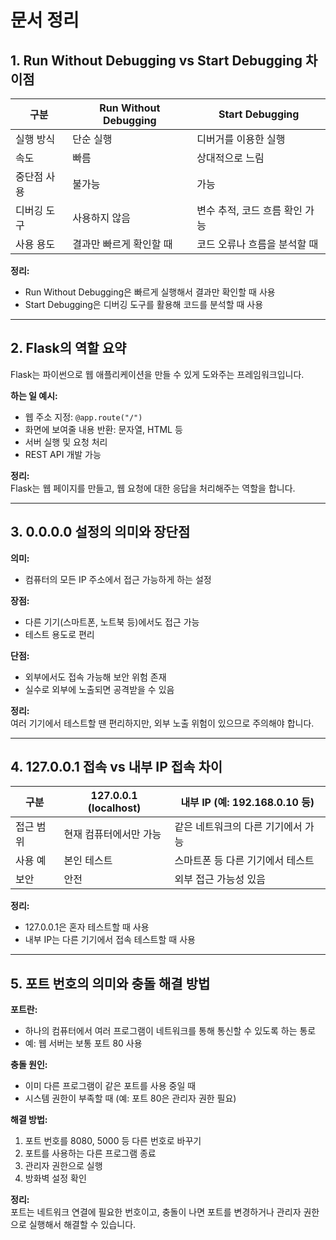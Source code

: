 # 문서 정리

## 1. Run Without Debugging vs Start Debugging 차이점

| 구분 | Run Without Debugging | Start Debugging |
|------|------------------------|------------------|
| 실행 방식 | 단순 실행 | 디버거를 이용한 실행 |
| 속도 | 빠름 | 상대적으로 느림 |
| 중단점 사용 | 불가능 | 가능 |
| 디버깅 도구 | 사용하지 않음 | 변수 추적, 코드 흐름 확인 가능 |
| 사용 용도 | 결과만 빠르게 확인할 때 | 코드 오류나 흐름을 분석할 때 |

**정리:**  
- Run Without Debugging은 빠르게 실행해서 결과만 확인할 때 사용  
- Start Debugging은 디버깅 도구를 활용해 코드를 분석할 때 사용

---

## 2. Flask의 역할 요약

Flask는 파이썬으로 웹 애플리케이션을 만들 수 있게 도와주는 프레임워크입니다.

**하는 일 예시:**
- 웹 주소 지정: `@app.route("/")`
- 화면에 보여줄 내용 반환: 문자열, HTML 등
- 서버 실행 및 요청 처리
- REST API 개발 가능

**정리:**  
Flask는 웹 페이지를 만들고, 웹 요청에 대한 응답을 처리해주는 역할을 합니다.

---

## 3. 0.0.0.0 설정의 의미와 장단점

**의미:**  
- 컴퓨터의 모든 IP 주소에서 접근 가능하게 하는 설정

**장점:**  
- 다른 기기(스마트폰, 노트북 등)에서도 접근 가능  
- 테스트 용도로 편리

**단점:**  
- 외부에서도 접속 가능해 보안 위험 존재  
- 실수로 외부에 노출되면 공격받을 수 있음

**정리:**  
여러 기기에서 테스트할 땐 편리하지만, 외부 노출 위험이 있으므로 주의해야 합니다.

---

## 4. 127.0.0.1 접속 vs 내부 IP 접속 차이

| 구분 | 127.0.0.1 (localhost) | 내부 IP (예: 192.168.0.10 등) |
|------|------------------------|-------------------------------|
| 접근 범위 | 현재 컴퓨터에서만 가능 | 같은 네트워크의 다른 기기에서 가능 |
| 사용 예 | 본인 테스트 | 스마트폰 등 다른 기기에서 테스트 |
| 보안 | 안전 | 외부 접근 가능성 있음 |

**정리:**  
- 127.0.0.1은 혼자 테스트할 때 사용  
- 내부 IP는 다른 기기에서 접속 테스트할 때 사용

---

## 5. 포트 번호의 의미와 충돌 해결 방법

**포트란:**  
- 하나의 컴퓨터에서 여러 프로그램이 네트워크를 통해 통신할 수 있도록 하는 통로  
- 예: 웹 서버는 보통 포트 80 사용

**충돌 원인:**  
- 이미 다른 프로그램이 같은 포트를 사용 중일 때  
- 시스템 권한이 부족할 때 (예: 포트 80은 관리자 권한 필요)

**해결 방법:**  
1. 포트 번호를 8080, 5000 등 다른 번호로 바꾸기  
2. 포트를 사용하는 다른 프로그램 종료  
3. 관리자 권한으로 실행  
4. 방화벽 설정 확인

**정리:**  
포트는 네트워크 연결에 필요한 번호이고, 충돌이 나면 포트를 변경하거나 관리자 권한으로 실행해서 해결할 수 있습니다.
